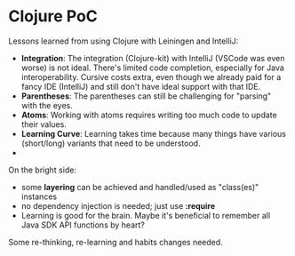 # Clojure PoC

Lessons learned from using Clojure with Leiningen and IntelliJ:

* **Integration**: The integration (Clojure-kit) with IntelliJ (VSCode was even worse) is not ideal. There's limited
  code completion, especially for Java interoperability. Cursive costs extra, even though we already paid for a fancy
  IDE (IntelliJ) and still don't have ideal support with that IDE.
* **Parentheses**: The parentheses can still be challenging for "parsing" with the eyes.
* **Atoms**: Working with atoms requires writing too much code to update their values.
* **Learning Curve**: Learning takes time because many things have various (short/long) variants that need to be
  understood.
*

On the bright side:

* some **layering** can be achieved and handled/used as "class(es)" instances
* no dependency injection is needed; just use **:require**
* Learning is good for the brain. Maybe it's beneficial to remember all Java SDK API functions by heart?

Some re-thinking, re-learning and habits changes needed.

